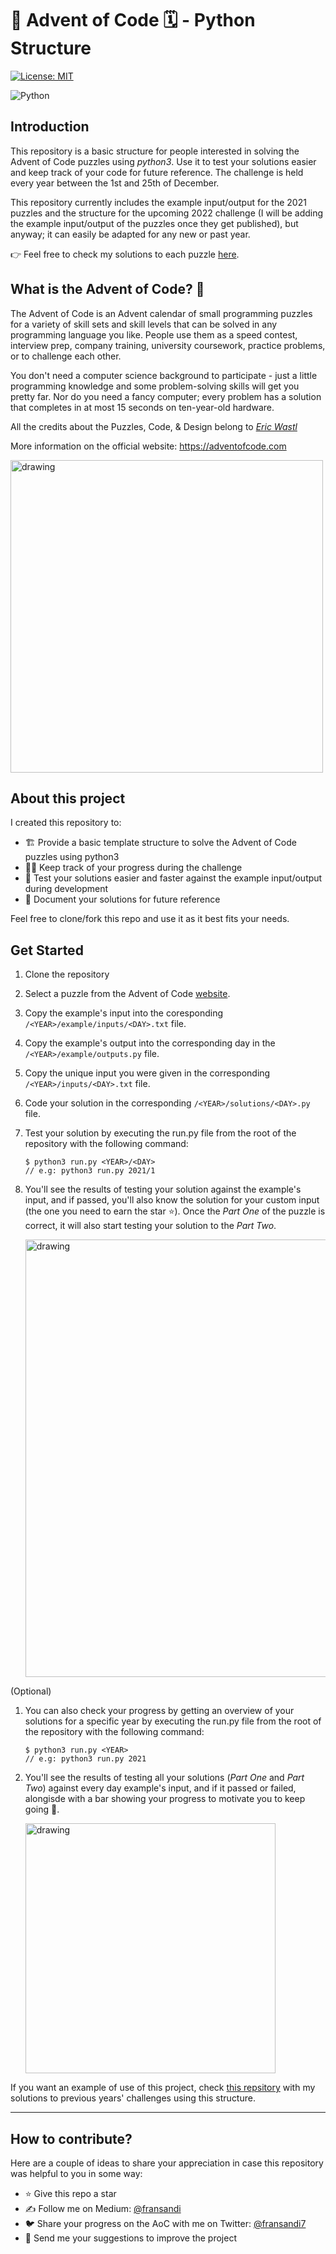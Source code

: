 # 🎄 Advent of Code 🗓 - Python Structure 

[![License: MIT](https://img.shields.io/badge/License-MIT-yellow.svg)](https://opensource.org/licenses/MIT)

![Python](https://img.shields.io/badge/Python-3776AB?style=for-the-badge&logo=python&logoColor=white)

## Introduction 

This repository is a basic structure for people interested in solving the Advent of Code puzzles using *python3*. Use it to test your solutions easier and keep track of your code for future reference. The challenge is held every year between the 1st and 25th of December.

This repository currently includes the example input/output for the 2021 puzzles and the structure for the upcoming 2022 challenge (I will be adding the example input/output of the puzzles once they get published), but anyway; it can easily be adapted for any new or past year.

👉 Feel free to check my solutions to each puzzle [here](https://github.com/Fransandi/Advent-of-Code-Solutions.git).

##  What is the Advent of Code? 🧩

The Advent of Code is an Advent calendar of small programming puzzles for a variety of skill sets and skill levels that can be solved in any programming language you like. People use them as a speed contest, interview prep, company training, university coursework, practice problems, or to challenge each other.

You don't need a computer science background to participate - just a little programming knowledge and some problem-solving skills will get you pretty far. Nor do you need a fancy computer; every problem has a solution that completes in at most 15 seconds on ten-year-old hardware.

All the credits about the Puzzles, Code, & Design belong to *[Eric Wastl](https://twitter.com/ericwastl)*

More information on the official website: https://adventofcode.com

<img src="https://i.ibb.co/n0cZfrT/160be980-3b1a-11eb-9dbe-439a40adfa99.png" alt="drawing" width="500"/>

## About this project

I created this repository to:
- 🏗 Provide a basic template structure to solve the Advent of Code puzzles using python3
- 👨‍💻 Keep track of your progress during the challenge
- 🧪 Test your solutions easier and faster against the example input/output during development
- 💽 Document your solutions for future reference

Feel free to clone/fork this repo and use it as it best fits your needs.

## Get Started

1. Clone the repository
1. Select a puzzle from the Advent of Code [website](https://adventofcode.com/).
1. Copy the example's input into the coresponding `/<YEAR>/example/inputs/<DAY>.txt` file.
1. Copy the example's output into the corresponding day in the `/<YEAR>/example/outputs.py` file.
1. Copy the unique input you were given in the corresponding `/<YEAR>/inputs/<DAY>.txt` file.
1. Code your solution in the corresponding `/<YEAR>/solutions/<DAY>.py` file.
1. Test your solution by executing the run.py file from the root of the repository with the following command:
    ```
    $ python3 run.py <YEAR>/<DAY> 
    // e.g: python3 run.py 2021/1
    ```
1. You'll see the results of testing your solution against the example's input, and if passed, you'll also know the solution for your custom input (the one you need to earn the star ⭐️). Once the *Part One* of the puzzle is correct, it will also start testing your solution to the *Part Two*.

    <img src="https://i.postimg.cc/Sx8vJwFx/Screen-Shot-2022-10-26-at-02-25-08.png" alt="drawing" width="700"/>

(Optional)
1. You can also check your progress by getting an overview of your solutions for a specific year by executing the run.py file from the root of the repository with the following command:
    ```
    $ python3 run.py <YEAR>
    // e.g: python3 run.py 2021
    ```
1. You'll see the results of testing all your solutions (*Part One* and *Part Two*) against every day example's input, and if it passed or failed, alongisde with a bar showing your progress to motivate you to keep going 💪.

    <img src="https://i.postimg.cc/zvjgH2LN/Screen-Shot-2022-10-28-at-18-06-22.png" alt="drawing" width="400"/>

If you want an example of use of this project, check [this repsitory](https://github.com/Fransandi/Advent-of-Code-Python-Solutions) with my solutions to previous years' challenges using this structure.

***

## How to contribute?

Here are a couple of ideas to share your appreciation in case this repository was helpful to you in some way:

- ⭐ Give this repo a star 
- ✍️ Follow me on Medium: [@fransandi](https://medium.com/@fransandi)
- 🐦 Share your progress on the AoC with me on Twitter: [@fransandi7](https://twitter.com/fransandi7)
- 🚀 Send me your suggestions to improve the project

